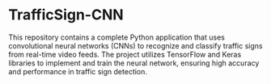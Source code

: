 # TrafficSign-CNN
This repository contains a complete Python application that uses convolutional neural networks (CNNs) to recognize and classify traffic signs from real-time video feeds. The project utilizes TensorFlow and Keras libraries to implement and train the neural network, ensuring high accuracy and performance in traffic sign detection.
